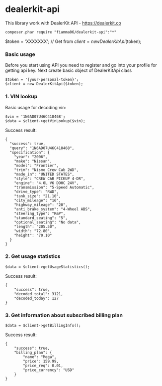 # dealerkit-api
This library work with DealerKit API - https://dealerkit.co

`composer.phar require "fiamma06/dealerkit-api":"*"`

$token = 'XXXXXXX'; // Get from 
$client = new DealerKitApi($token);

### Basic usage
Before you start using API you need to register and go into your profile for getting api key. Next create basic object of DealerKitApi class
```
$token = '{your-personal-token}';
$client = new DealerKitApi($token);
```

### 1. VIN lookup
Basic usage for decoding vin:
```
$vin = '1N6AD07U46C418468';
$data = $client->getVinLookup($vin);
```

Success result:
```
{
  "success": true,
  "query": "1N6AD07U46C418468",
  "specification": {
    "year": "2006",
    "make": "Nissan",
    "model": "Frontier",
    "trim": "Nismo Crew Cab 2WD",
    "made_in": "UNITED STATES",
    "style": "CREW CAB PICKUP 4-DR",
    "engine": "4.0L V6 DOHC 24V",
    "transmission": "5-Speed Automatic",
    "drive_type": "RWD",
    "tank_size": "21.10",
    "city_mileage": "16",
    "highway_mileage": "20",
    "anti_brake_system": "4-Wheel ABS",
    "steering_type": "R&P",
    "standard_seating": "5",
    "optional_seating": "No data",
    "length": "205.50",
    "width": "72.80",
    "height": "70.10"
  }
}
```

### 2. Get usage statistics
```
$data = $client->getUsageStatistics();
```
Success result:
```
{
    "success": true,
    "decoded_total": 3121,
    "decoded_today": 127
}
```

### 3. Get information about subscribed billing plan
```
$data = $client->getBillingInfo();
```
Success result:
```
{
    "success": true,
    "billing_plan": {
        "name": "Mega",
        "price": 159.99,
        "price_req": 0.01,
        "price_currency": "USD"
    }
}
```
